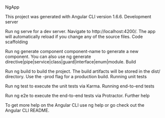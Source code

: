 NgApp

This project was generated with Angular CLI version 1.6.6.
Development server

Run ng serve for a dev server. Navigate to http://localhost:4200/. The app will automatically reload if you change any of the source files.
Code scaffolding

Run ng generate component component-name to generate a new component. You can also use ng generate directive|pipe|service|class|guard|interface|enum|module.
Build

Run ng build to build the project. The build artifacts will be stored in the dist/ directory. Use the -prod flag for a production build.
Running unit tests

Run ng test to execute the unit tests via Karma.
Running end-to-end tests

Run ng e2e to execute the end-to-end tests via Protractor.
Further help

To get more help on the Angular CLI use ng help or go check out the Angular CLI README.
